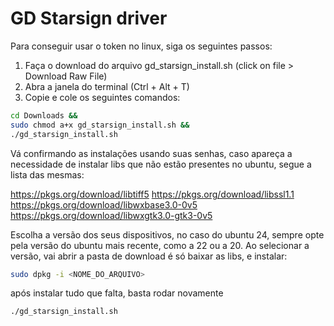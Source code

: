 # GD Starsign driver

Para conseguir usar o token no linux, siga os seguintes passos:

1. Faça o download do arquivo gd_starsign_install.sh (click on file > Download Raw File)
2. Abra a janela do terminal (Ctrl + Alt + T)
3. Copie e cole os seguintes comandos:

```bash
cd Downloads &&
sudo chmod a+x gd_starsign_install.sh &&
./gd_starsign_install.sh
```

Vá confirmando as instalações usando suas senhas, caso apareça a necessidade de instalar libs que não estão presentes no ubuntu, segue a lista das mesmas:

https://pkgs.org/download/libtiff5
https://pkgs.org/download/libssl1.1
https://pkgs.org/download/libwxbase3.0-0v5
https://pkgs.org/download/libwxgtk3.0-gtk3-0v5

Escolha a versão dos seus dispositivos, no caso do ubuntu 24, sempre opte pela versão do ubuntu mais recente, como a 22 ou a 20. Ao selecionar a versão, vai abrir a pasta de download é só baixar as libs, e instalar:

```bash
sudo dpkg -i <NOME_DO_ARQUIVO>
```

após instalar tudo que falta, basta rodar novamente

```bash
./gd_starsign_install.sh
```